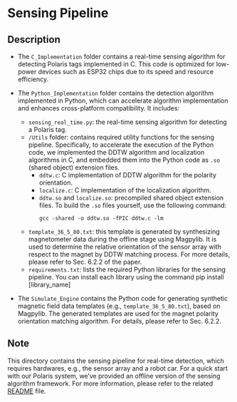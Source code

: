 # Sensing Pipeline

## Description
- The `C_Implementation` folder contains a real-time sensing algorithm for detecting Polaris tags implemented in C. 
This code is optimized for low-power devices such as ESP32 chips due to its speed and resource efficiency.

- The `Python_Implementation` folder contains the detection algorithm implemented in Python, which can accelerate algorithm implementation and enhances cross-platform compatibility. It includes:
    - `sensing_real_time.py`: 
    the real-time sensing algorithm for detecting a Polaris tag.
    - `/Utils` folder: 
    contains required utility functions for the sensing pipeline. Specifically, to accelerate the execution of the Python code, we implemented the DDTW algorithm and localization algorithms in C, and embedded them into the Python code as  `.so` (shared object) extension files.
        - `ddtw.c`: C implementation of DDTW algorithm for the polarity orientation.
        - `localize.c`: C implementation of the localization algorithm.
        - `ddtw.so` and `localize.so`: precompiled shared object extension files. 
        To build the `.so` files yourself, use the following command:
            ```
            gcc -shared -o ddtw.so -fPIC ddtw.c -lm 
            ```
    - `template_36_5_80.txt`: 
    this template is generated by synthesizing magnetometer data during the offline stage using Magpylib. 
    It is used to determine the relative orientation of the sensor array with respect to the magnet by DDTW matching process. 
    For more details, please refer to Sec. 6.2.2 of the paper.
    - `requirements.txt`: lists the required Python libraries for the sensing pipeline. 
    You can install each library using the command pip install [library_name]

- The `Simulate_Engine` contains the Python code for generating synthetic magnetic field data templates (e.g., `template_36_5_80.txt`), based on Magpylib. 
The generated templates are used for the magnet polarity orientation matching algorithm. 
For details, please refer to Sec. 6.2.2.

## Note
This directory contains the sensing pipeline for real-time detection, which requires hardwares, e.g., the sensor array and a robot car.
For a quick start with our Polaris system, we’ve provided an offline version of the sensing algorithm framework. 
For more information, please refer to the related [README](../../Evaluation/README.md) file.